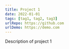 ```yaml
---
title: Project 1
date: 2022-01-01
tags: [tag1, tag2, tag3]
urlRepo: https://github.com
urlDemo: https://demo.com
---
```


Description of project 1
